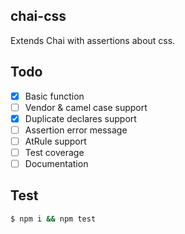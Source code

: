 ## chai-css

Extends Chai with assertions about css.

## Todo

- [x] Basic function
- [ ] Vendor & camel case support
- [x] Duplicate declares support
- [ ] Assertion error message
- [ ] AtRule support
- [ ] Test coverage
- [ ] Documentation

## Test

```bash
$ npm i && npm test
```
